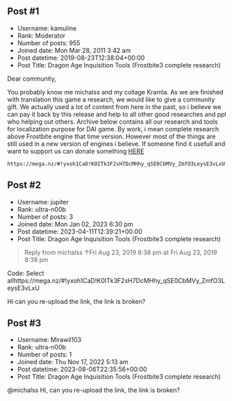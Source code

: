 ## Post #1
- Username: kamuline
- Rank: Moderator
- Number of posts: 955
- Joined date: Mon Mar 28, 2011 3:42 am
- Post datetime: 2019-08-23T12:38:04+00:00
- Post Title: Dragon Age Inquisition Tools (Frostbite3 complete research)

Dear community,

You probably know me michalss and my collage Kramla. As we are finished with translation this game a research, we would like to give a community gift. We actually used a lot of content from here in the past, so i believe we can pay it back by this release and help to all other good researches and ppl who helping out others. Archive below contains all our research and tools for localization purpose for DAI game. By work, i mean complete research above Frostbite engine that time version. However most of the things are still used in a new version of engines i believe.
If someone find it usefull and want to support us can donate something  [HERE](https://paypal.me/michalseckar)




```
https://mega.nz/#!yxoh1CaD!K0ITk3F2sH7DcMHhy_qSE0CbMVy_ZmfO3LeysE3vLxU
```
## Post #2
- Username: jupiter
- Rank: ultra-n00b
- Number of posts: 3
- Joined date: Mon Jan 02, 2023 6:30 pm
- Post datetime: 2023-04-11T12:39:21+00:00
- Post Title: Dragon Age Inquisition Tools (Frostbite3 complete research)

> Reply from michalss ↑Fri Aug 23, 2019 8:38 pm at Fri Aug 23, 2019 8:38 pm
>
> 
Code: Select allhttps://mega.nz/#!yxoh1CaD!K0ITk3F2sH7DcMHhy_qSE0CbMVy_ZmfO3LeysE3vLxU

Hi can you re-upload the link, the link is broken?
## Post #3
- Username: Mirawil103
- Rank: ultra-n00b
- Number of posts: 1
- Joined date: Thu Nov 17, 2022 5:13 am
- Post datetime: 2023-08-06T22:35:56+00:00
- Post Title: Dragon Age Inquisition Tools (Frostbite3 complete research)

@michalss  Hi, can you re-upload the link, the link is broken?
